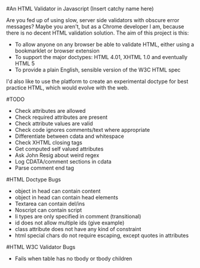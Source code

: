 #An HTML Validator in Javascript (Insert catchy name here)

Are you fed up of using slow, server side validators with obscure error messages?
Maybe you aren't, but as a Chrome developer I am, because there is no decent HTML validation solution.
The aim of this project is this:

- To allow anyone on any browser be able to validate HTML, either using a bookmarklet or browser extension
- To support the major doctypes: HTML 4.01, XHTML 1.0 and eventually HTML 5
- To provide a plain English, sensible version of the W3C HTML spec

I'd also like to use the platform to create an experimental doctype for best practice HTML, which would evolve with the web.

#TODO

- Check attributes are allowed
- Check required attributes are present
- Check attribute values are valid
- Check code ignores comments/text where appropriate
- Differentiate between cdata and whitespace
- Check XHTML closing tags
- Get computed self valued attributes
- Ask John Resig about weird regex
- Log CDATA/comment sections in cdata
- Parse comment end tag

#HTML Doctype Bugs

- object in head can contain content
- object in head can contain head elements
- Textarea can contain del/ins
- Noscript can contain script
- li types are only specified in comment (transitional)
- id does not allow multiple ids (give example)
- class attribute does not have any kind of constraint
- html special chars do not require escaping, except quotes in attributes

#HTML W3C Validator Bugs

- Fails when table has no tbody or tbody children